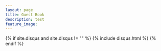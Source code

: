 ```yaml
---
layout: page
title: Guest Book
description: test
feature_image: 
---
```

{% if site.disqus and site.disqus != "" %}
  {% include disqus.html %}
{% endif %}


